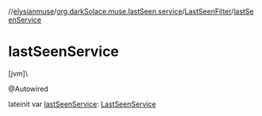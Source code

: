 //[elysianmuse](../../../index.md)/[org.darkSolace.muse.lastSeen.service](../index.md)/[LastSeenFilter](index.md)/[lastSeenService](last-seen-service.md)

# lastSeenService

[jvm]\

@Autowired

lateinit var [lastSeenService](last-seen-service.md): [LastSeenService](../-last-seen-service/index.md)
